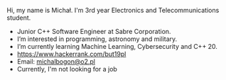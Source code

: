 Hi, my name is Michał. I'm 3rd year Electronics and Telecommunications student.
- Junior C++ Software Engineer at Sabre Corporation.
- I’m interested in programming, astronomy and military.
- I’m currently learning Machine Learning, Cybersecurity and C++ 20.
- https://www.hackerrank.com/but19pl
- Email: michalbogon@o2.pl
- Currently, I'm not looking for a job

